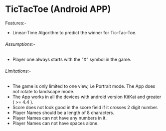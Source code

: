  # TicTacToe (Android APP)
							
Features:-
* Linear-Time Algorithm to predict the winner for Tic-Tac-Toe.

###### Assumptions:-
* Player one always starts with the “X” symbol in the game.

###### Limitations:-
* The game is only limited to one view, i.e Portrait mode. The App does not rotate to landscape mode.
* The App works in all the devices with android version KitKat and greater ( >= 4.4 ).
* Score does not look good in the score field if it crosses 2 digit number.
* Player Names should be a length of 8 characters.
* Player Names can not have any numbers in it.
* Player Names can not have spaces alone.
